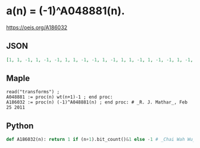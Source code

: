 # a\(n\) \= \(\-1\)^A048881\(n\)\.
https://oeis.org/A186032
## JSON
```JSON
[1, 1, -1, 1, -1, -1, 1, 1, -1, -1, 1, -1, 1, 1, -1, 1, -1, -1, 1, -1, 1, 1, -1, -1, 1, 1, -1, 1, -1, -1, 1, 1, -1, -1, 1, -1, 1, 1, -1, -1, 1, 1, -1, 1, -1, -1, 1, -1, 1, 1, -1, 1, -1, -1, 1, 1, -1, -1, 1, -1, 1]
```
## Maple
```Maple
read("transforms") ;
A048881 := proc(n) wt(n+1)-1 ; end proc:
A186032 := proc(n) (-1)^A048881(n) ; end proc: # _R. J. Mathar_, Feb 25 2011
```
## Python
```Python
def A186032(n): return 1 if (n+1).bit_count()&1 else -1 # _Chai Wah Wu_, Nov 15 2022
```
